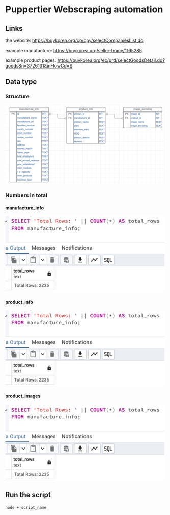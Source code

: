 # Puppertier Webscraping automation

## Links

the website:
https://buykorea.org/cp/cpy/selectCompaniesList.do

example manufacture:
https://buykorea.org/seller-home/1165285

example product pages:
https://buykorea.org/ec/prd/selectGoodsDetail.do?goodsSn=3726131&inFlowCd=S

## Data type

### Structure

<img src="readme-images/table.jpg" alt="database table overview" width="500" />

### Numbers in total

#### manufacture_info

<img src="readme-images/manufacture_info_overview.jpg" alt="database table overview" width="500" />

#### product_info

<img src="readme-images/manufacture_info_overview.jpg" alt="database table overview" width="500" />

#### product_images

<img src="readme-images/manufacture_info_overview.jpg" alt="database table overview" width="500" />

## Run the script

`node + script_name`
